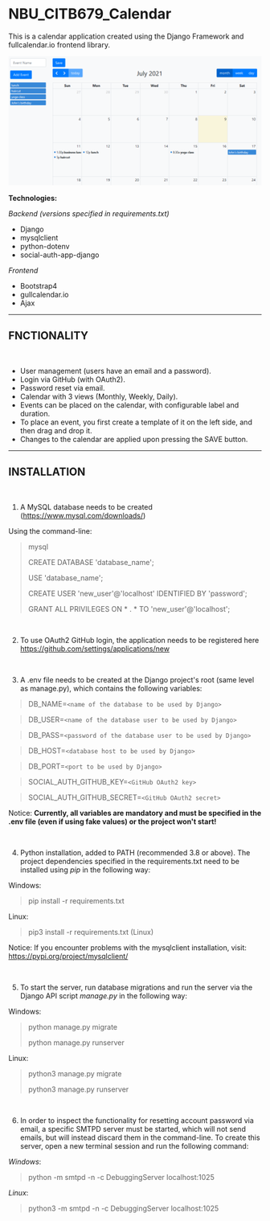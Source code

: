 # NBU_CITB679_Calendar

This is a calendar application created using the Django Framework and fullcalendar.io frontend library.

![calendar image](preview_img.png)

**Technologies:** 

*Backend (versions specified in requirements.txt)*
* Django
* mysqlclient
* python-dotenv
* social-auth-app-django

*Frontend*
* Bootstrap4
* gullcalendar.io
* Ajax

---

## FNCTIONALITY

<br>

* User management (users have an email and a password).
* Login via GitHub (with OAuth2).
* Password reset via email.
* Calendar with 3 views (Monthly, Weekly, Daily).
* Events can be placed on the calendar, with configurable label and duration.
* To place an event, you first create a template of it on the left side, and then drag and drop it.
* Changes to the calendar are applied upon pressing the SAVE button. 

---

## INSTALLATION 

<br>

1) A MySQL database needs to be created (https://www.mysql.com/downloads/)

Using the command-line:

> mysql
> 
> CREATE DATABASE 'database_name';
> 
> USE 'database_name';
> 
> CREATE USER 'new_user'@'localhost' IDENTIFIED BY 'password';
> 
> GRANT ALL PRIVILEGES ON * . * TO 'new_user'@'localhost';

<br>

2) To use OAuth2 GitHub login, the application needs to be registered here https://github.com/settings/applications/new

<br>

3) A .env file needs to be created at the Django project's root (same level as manage.py), which contains the following variables:

>DB_NAME=`<name of the database to be used by Django>`

>DB_USER=`<name of the database user to be used by Django>`

>DB_PASS=`<password of the database user to be used by Django>`

>DB_HOST=`<database host to be used by Django>`

>DB_PORT=`<port to be used by Django>`

>SOCIAL_AUTH_GITHUB_KEY=`<GitHub OAuth2 key>`

>SOCIAL_AUTH_GITHUB_SECRET=`<GitHub OAuth2 secret>`

Notice: **Currently, all variables are mandatory and must be specified in the .env file (even if using fake values) or the project won't start!**

<br>

4) Python installation, added to PATH (recommended 3.8 or above). The project dependencies specified in the requirements.txt need to be installed using *pip* in the following way:

Windows:
> pip install -r requirements.txt

Linux:
> pip3 install -r requirements.txt (Linux)

Notice: If you encounter problems with the mysqlclient installation, visit: https://pypi.org/project/mysqlclient/

<br>

5) To start the server, run database migrations and run the server via the Django API script *manage.py* in the following way:

Windows:
> python manage.py migrate
> 
> python manage.py runserver

Linux:
> python3 manage.py migrate
> 
> python3 manage.py runserver

<br>

6) In order to inspect the functionality for resetting account password via email, a specific SMTPD server must be started, which will not send emails, but will instead discard them in the command-line. To create this server, open a new terminal session and run the following command:

*Windows*:
> python -m smtpd -n -c DebuggingServer localhost:1025

*Linux*:
> python3 -m smtpd -n -c DebuggingServer localhost:1025
